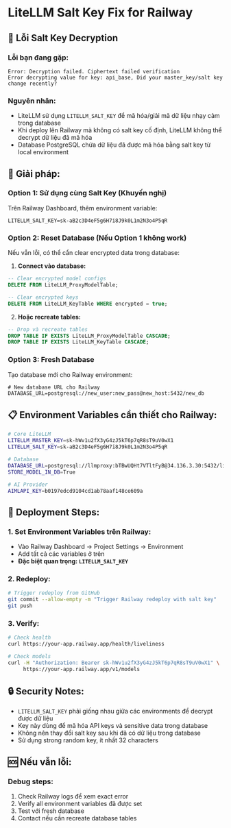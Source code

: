# LiteLLM Salt Key Fix for Railway

## 🚨 **Lỗi Salt Key Decryption**

### **Lỗi bạn đang gặp:**
```
Error: Decryption failed. Ciphertext failed verification
Error decrypting value for key: api_base, Did your master_key/salt key change recently?
```

### **Nguyên nhân:**
- LiteLLM sử dụng `LITELLM_SALT_KEY` để mã hóa/giải mã dữ liệu nhạy cảm trong database
- Khi deploy lên Railway mà không có salt key cố định, LiteLLM không thể decrypt dữ liệu đã mã hóa
- Database PostgreSQL chứa dữ liệu đã được mã hóa bằng salt key từ local environment

## 🔧 **Giải pháp:**

### **Option 1: Sử dụng cùng Salt Key (Khuyến nghị)**

Trên Railway Dashboard, thêm environment variable:
```
LITELLM_SALT_KEY=sk-aB2c3D4eF5g6H7i8J9k0L1m2N3o4P5qR
```

### **Option 2: Reset Database (Nếu Option 1 không work)**

Nếu vẫn lỗi, có thể cần clear encrypted data trong database:

1. **Connect vào database:**
```sql
-- Clear encrypted model configs
DELETE FROM LiteLLM_ProxyModelTable;

-- Clear encrypted keys
DELETE FROM LiteLLM_KeyTable WHERE encrypted = true;
```

2. **Hoặc recreate tables:**
```sql
-- Drop và recreate tables
DROP TABLE IF EXISTS LiteLLM_ProxyModelTable CASCADE;
DROP TABLE IF EXISTS LiteLLM_KeyTable CASCADE;
```

### **Option 3: Fresh Database**

Tạo database mới cho Railway environment:
```
# New database URL cho Railway
DATABASE_URL=postgresql://new_user:new_pass@new_host:5432/new_db
```

## 📋 **Environment Variables cần thiết cho Railway:**

```bash
# Core LiteLLM
LITELLM_MASTER_KEY=sk-hWv1u2fX3yG4zJ5kT6p7qR8sT9uV0wX1
LITELLM_SALT_KEY=sk-aB2c3D4eF5g6H7i8J9k0L1m2N3o4P5qR

# Database
DATABASE_URL=postgresql://llmproxy:bTBwUQHt7VTltFyB@34.136.3.30:5432/litellm
STORE_MODEL_IN_DB=True

# AI Provider
AIMLAPI_KEY=b0197edcd9104cd1ab78aaf148ce609a
```

## 🚀 **Deployment Steps:**

### 1. **Set Environment Variables trên Railway:**
- Vào Railway Dashboard → Project Settings → Environment
- Add tất cả các variables ở trên
- **Đặc biệt quan trọng: `LITELLM_SALT_KEY`**

### 2. **Redeploy:**
```bash
# Trigger redeploy from GitHub
git commit --allow-empty -m "Trigger Railway redeploy with salt key"
git push
```

### 3. **Verify:**
```bash
# Check health
curl https://your-app.railway.app/health/liveliness

# Check models 
curl -H "Authorization: Bearer sk-hWv1u2fX3yG4zJ5kT6p7qR8sT9uV0wX1" \
     https://your-app.railway.app/v1/models
```

## 🔒 **Security Notes:**

- `LITELLM_SALT_KEY` phải giống nhau giữa các environments để decrypt được dữ liệu
- Key này dùng để mã hóa API keys và sensitive data trong database
- Không nên thay đổi salt key sau khi đã có dữ liệu trong database
- Sử dụng strong random key, ít nhất 32 characters

## 🆘 **Nếu vẫn lỗi:**

### Debug steps:
1. Check Railway logs để xem exact error
2. Verify all environment variables đã được set
3. Test với fresh database
4. Contact nếu cần recreate database tables
